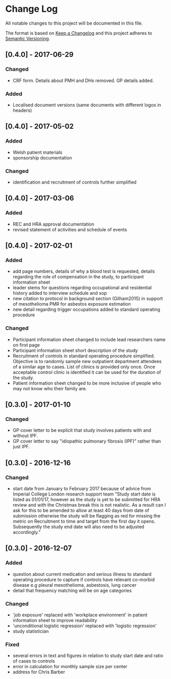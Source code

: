 # Change Log
All notable changes to this project will be documented in this file.

The format is based on [Keep a Changelog](http://keepachangelog.com/) 
and this project adheres to [Semantic Versioning](http://semver.org/).

## [0.4.0] - 2017-06-29

### Changed
- CRF form. Details about PMH and DHx removed. GP details added.
### Added
- Localised document versions (same documents with different logos in headers)

## [0.4.0] - 2017-05-02

### Added
- Welsh patient materials
- sponsorship documentation

### Changed
- identification and recruitment of controls further simplified

## [0.4.0] - 2017-03-06

### Added 
- REC and HRA approval documentation
- revised statement of activities and schedule of events

## [0.4.0] - 2017-02-01

### Added 
- add page numbers, details of why a blood test is requested, details regarding the role of compensation in the study, to participant information sheet
- leader stems for questions regarding occupational and residential history added to interview schedule and sop
- new citation to protocol in background section (Gilham2015) in support of mesothelioma PMR for asbestos exposure estimation
- new detail regarding trigger occupations added to standard operating procedure

### Changed
- Participant information sheet changed to include lead researchers name on first page 
- Participant information sheet short description of the study 
- Recruitment of controls in standard operating procedure simplified. Objective is to randomly sample new outpatient department attendees of a similar age to cases. List of clinics is provided only once. Once acceptable control clinic is identified it can be used for the duration of the study. 
- Patient information sheet changed to be more inclusive of people who may not know who their family are.

## [0.3.0] - 2017-01-10

### Changed

- GP cover letter to be explicit that study involves patients with and without IPF.
- GP cover letter to say "idiopathic pulmonary fibrosis (IPF)" rather than just IPF.

## [0.3.0] - 2016-12-16

### Changed
- start date from January to February 2017 because of advice from Imperial College London research support team "Study start date is listed as 01/01/17, however as the study is yet to be submitted for HRA review and with the Christmas break this is not realistic. As a result can I ask for this to be amended to allow at least 40 days from date of submission otherwise the study will be flagging as red for missing the metric on Recruitment to time and target from the first day it opens. Subsequently the study end date will also need to be adjusted accordingly."



## [0.3.0] - 2016-12-07

### Added
- question about current medication and serious illness to standard operating procedure to capture if controls have relevant co-morbid disease e.g pleural mesothelioma, asbestosis, lung cancer
- detail that frequency matching will be on age categories 

### Changed
- 'job exposure' replaced with 'workplace environment' in patient information sheet to improve readability 
- 'unconditional logistic regression' replaced with 'logistic regression'
- study statistician

### Fixed
- several errors in text and figures in relation to study start date and ratio of cases to controls
- error in calculation for monthly sample size per center 
- address for Chris Barber
